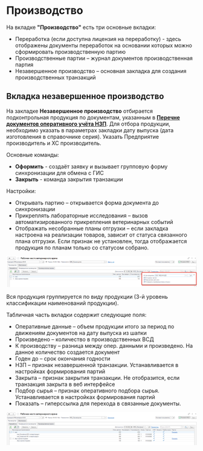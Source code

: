 # Производство

На вкладке **"Производство"** есть три основные вкладки:

- Переработка (если доступна лицензия на переработку) - здесь отображены документы переработок на основании которых можно сформировать производственную партию
- Производственные партии – журнал документов производственная партия
- Незавершенное производство – основная закладка для создания производственных транзакций

## Вкладка незавершенное производство

На закладке **Незавершенное производство** отбирается подконтрольная продукция по документам, указанным в [**Перечне документов оперативного учёта НЗП**](../NormativeReferenceInformation/FormationOfParties/ListOfOperationalAccountingDocuments.md).
Для отбора продукции, необходимо указать в параметрах закладки дату выпуска (дата изготовления в справочнике серия). Указать Предприятие производитель и ХС производитель.

Основные команды:

- **Оформить** - создаёт заявку и вызывает групповую форму синхронизации для обмена с ГИС
- **Закрыть** - команда закрытия транзакции

Настройки:

- Открывать партию – открывается форма документа до синхронизации
- Прикреплять лабораторные исследования – вызов автоматизированного прикрепления ветеринарных событий
- Отображать несобранные планы отгрузки – если закладка настроена на реализации товаров, зависит от статуса связанного плана отгрузки. Если признак не установлен, тогда отображается продукция по планам только со статусом собрано.

[![1][1]][1]

Вся продукция группируется по виду продукции (3-й уровень классификации наименований продукции).

Табличная часть вкладки содержит следующие поля:

- Оперативные данные – объем продукции итого за период по движениям документов на дату выпуска из шапки
- Произведено – количество в производственных ВСД
- К производству – разница между опер. данными и произведено. На данное количество создается документ
- Годен до – срок окончания годности
- НЗП – признак незавершенной транзакции. Устанавливается в настройках формирования партий
- Закрыта – признак закрытия транзакции. Не отобразится, если транзакция закрыта в веб интерфейсе
- Подбор сырья – признак оперативного подбора сырья. Устанавливается в настройках формирования партий
- Показать – гиперссылка для перехода в связанные документы.

[![2][2]][2]

[1]: Production.assets/1.png
[2]: Production.assets/2.png
